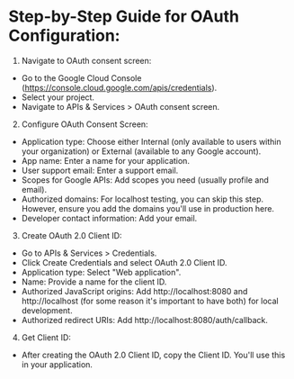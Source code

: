 # Step-by-Step Guide for OAuth Configuration:

1. Navigate to OAuth consent screen:
- Go to the Google Cloud Console (https://console.cloud.google.com/apis/credentials).
- Select your project.
- Navigate to APIs & Services > OAuth consent screen.

2. Configure OAuth Consent Screen:
- Application type: Choose either Internal (only available to users within your organization) or External (available to any Google account).
- App name: Enter a name for your application.
- User support email: Enter a support email.
- Scopes for Google APIs: Add scopes you need (usually profile and email).
- Authorized domains: For localhost testing, you can skip this step. However, ensure you add the domains you'll use in production here.
- Developer contact information: Add your email.

3. Create OAuth 2.0 Client ID:
- Go to APIs & Services > Credentials.
- Click Create Credentials and select OAuth 2.0 Client ID.
- Application type: Select "Web application".
- Name: Provide a name for the client ID.
- Authorized JavaScript origins: Add http://localhost:8080 and http://localhost (for some reason it's important to have both) for local development.
- Authorized redirect URIs: Add http://localhost:8080/auth/callback.

4. Get Client ID:
- After creating the OAuth 2.0 Client ID, copy the Client ID. You'll use this in your application.

